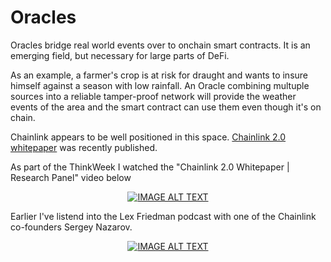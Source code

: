 # Oracles

Oracles bridge real world events over to onchain smart contracts. 
It is an emerging field, but necessary for large parts of DeFi. 

As an example, a farmer's crop is at risk for draught and wants to insure himself against a season with low rainfall.
An Oracle combining multuple sources into a reliable tamper-proof network will provide the weather events of the area and the smart contract can use them even though it's on chain. 

Chainlink appears to be well positioned in this space. [Chainlink 2.0 whitepaper](https://blog.chain.link/chainlink-2-0-lays-foundation-for-adoption-of-hybrid-smart-contracts/) was recently published. 

As part of the ThinkWeek I watched the "Chainlink 2.0 Whitepaper | Research Panel" video below
<div align="center">
  <a href="https://www.youtube.com/watch?v=7Ow8uN1TmxA"><img src="https://img.youtube.com/vi/7Ow8uN1TmxA/0.jpg" alt="IMAGE ALT TEXT"></a>
</div>

Earlier I've listend into the Lex Friedman podcast with one of the Chainlink co-founders Sergey Nazarov. 
<div align="center">
  <a href="https://www.youtube.com/watch?v=TPXTmVdlyoc"><img src="https://img.youtube.com/vi/TPXTmVdlyoc/0.jpg" alt="IMAGE ALT TEXT"></a>
</div>

